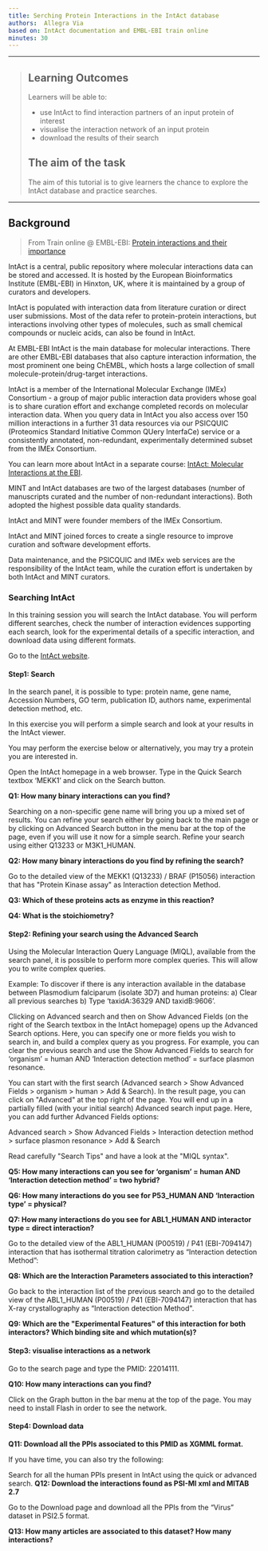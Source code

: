 ```yaml
---
title: Serching Protein Interactions in the IntAct database
authors:  Allegra Via 
based on: IntAct documentation and EMBL-EBI train online
minutes: 30
---
```


------------

> ## Learning Outcomes
> Learners will be able to:
> * use IntAct to find interaction partners of an input protein of interest
> * visualise the interaction network of an input protein 
> * download the results of their search 
> 
> ## The aim of the task
> The aim of this tutorial is to give learners the chance to explore the IntAct database and practice searches.

------------
## Background 
> From Train online @ EMBL-EBI: [Protein interactions and their importance](https://www.ebi.ac.uk/training/online/course/protein-interactions-and-their-importance/molecular-interaction-databases-embl-ebi)
> 

IntAct is a central, public repository where molecular interactions data can be stored and accessed. It is hosted by the European Bioinformatics Institute (EMBL-EBI) in Hinxton, UK, where it is maintained by a group of curators and developers.

IntAct is populated with interaction data from literature curation or direct user submissions. Most of the data refer to protein-protein interactions, but interactions involving other types of molecules, such as small chemical compounds or nucleic acids, can also be found in IntAct.

At EMBL-EBI IntAct is the main database for molecular interactions. There are other EMBL-EBI databases that also capture interaction information, the most prominent one being ChEMBL, which hosts a large collection of small molecule-protein/drug-target interactions.

IntAct is a member of the International Molecular Exchange (IMEx) Consortium - a group of major public interaction data providers whose goal is to share curation effort and exchange completed records on molecular interaction data. When you query data in IntAct you also access over 150 million interactions in a further 31 data resources via our PSICQUIC (Proteomics Standard Initiative Common QUery InterfaCe) service or a consistently annotated, non-redundant, experimentally determined subset from the IMEx Consortium.

You can learn more about IntAct  in a separate course: [IntAct: Molecular Interactions at the EBI](https://www.ebi.ac.uk/training/online/course/intact-molecular-interactions-ebi).

MINT and IntAct databases are two of the largest databases (number of manuscripts curated and the number of non-redundant interactions). Both adopted the highest possible data quality standards. 

IntAct and MINT were founder members of the IMEx Consortium.

IntAct and MINT joined forces to create a single resource to improve curation and software development efforts. 

Data maintenance, and the PSICQUIC and IMEx web services are the responsibility of the IntAct team, while the curation effort is undertaken by both IntAct and MINT curators. 

### Searching IntAct

In this training session you will search the IntAct database. You will perform different searches, check the number of interaction evidences supporting each search, look for the experimental details of a specific interaction, and download data using different formats.

Go to the [IntAct website](http://www.ebi.ac.uk/intact/).


#### Step1: Search
In the search panel, it is possible to type: protein name, gene name, Accession Numbers, GO term, publication ID, authors name, experimental detection method, etc. 

In this exercise you will perform a simple search and look at your results in the IntAct viewer. 

You may perform the exercise below or alternatively, you may try a protein you are interested in. 

Open the IntAct homepage in a web browser. Type in the Quick Search textbox ‘MEKK1’ and click on the Search button.

**Q1: How many binary interactions can you find?**

Searching on a non-specific gene name will bring you up a mixed set of results. You can refine your search either by going back to the main page or by clicking on Advanced Search button in the menu bar at the top of the page, even if you will use it now for a simple search. Refine your search using either Q13233 or M3K1_HUMAN. 

**Q2: How many binary interactions do you find by refining the search?** 

Go to the detailed view of the MEKK1 (Q13233) / BRAF (P15056) interaction that has "Protein Kinase assay" as Interaction detection Method.

**Q3: Which of these proteins acts as enzyme in this reaction?** 

**Q4: What is the stoichiometry?** 
 
#### Step2: Refining your search using the Advanced Search

Using the Molecular Interaction Query Language (MIQL), available from the search panel, it is possible to perform more complex queries. This will allow you to write complex queries.

Example: To discover if there is any interaction available in the database between Plasmodium falciparum (isolate 3D7) and human proteins: a) Clear all previous searches b) Type ‘taxidA:36329 AND taxidB:9606’.

Clicking on Advanced search and then on Show Advanced Fields (on the right of the Search textbox in the IntAct homepage) opens up the Advanced Search options. Here, you can specify one or more fields you wish to search in, and build a complex query as you progress. For example, you can clear the previous search and use the Show Advanced Fields to search for ‘organism’ = human AND ‘Interaction detection method’ = surface plasmon resonance.

You can start with the first search (Advanced search > Show Advanced Fields > organism > human > Add & Search). In the result page, you can click on "Advanced" at the top right of the page. You will end up in a partially filled (with your initial search) Advanced search input page. Here, you can add further Advanced Fields options:

Advanced search > Show Advanced Fields > Interaction detection method > surface plasmon resonance > Add & Search

Read carefully "Search Tips" and have a look at the "MIQL syntax".

**Q5: How many interactions can you see for ‘organism’ = human AND ‘Interaction detection method’ = two hybrid?** 

**Q6: How many interactions do you see for P53_HUMAN AND ‘Interaction type’ = physical?** 

**Q7: How many interactions do you see for ABL1_HUMAN AND interactor type = direct interaction?** 

Go to the detailed view of the ABL1_HUMAN (P00519) / P41 (EBI-7094147) interaction that has isothermal titration calorimetry as “Interaction detection Method”: 

**Q8: Which are the Interaction Parameters associated to this interaction?** 

Go back to the interaction list of the previous search and go to the detailed view of the ABL1_HUMAN (P00519) / P41 (EBI-7094147) interaction that has X-ray crystallography as “Interaction detection Method". 

**Q9: Which are the "Experimental Features" of this interaction for both interactors? Which binding site and which mutation(s)?**

#### Step3: visualise interactions as a network
Go to the search page and type the PMID: 22014111. 

**Q10: How many interactions can you find?**

Click on the Graph button in the bar menu at the top of the page. You may need to install Flash in order to see the network.


#### Step4: Download data

**Q11: Download all the PPIs associated to this PMID as XGMML format.**

If you have time, you can also try the following: 

Search for all the human PPIs present in IntAct using the quick or advanced search.
**Q12: Download the interactions found as PSI-MI xml and MITAB 2.7**

Go to the Download page and download all the PPIs from the “Virus” dataset in PSI2.5 format. 

**Q13: How many articles are associated to this dataset? How many interactions?** 



